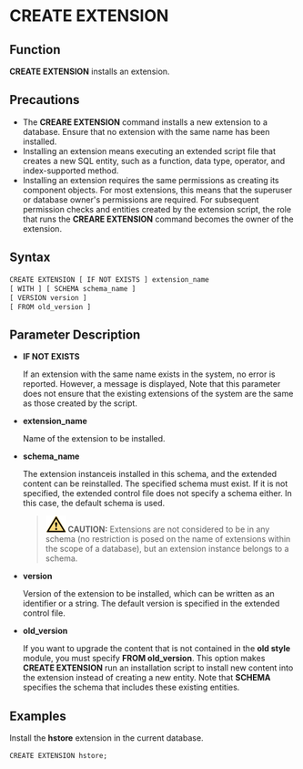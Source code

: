 # CREATE EXTENSION<a name="EN-US_TOPIC_0000001080534638"></a>

## Function<a name="section173831846163116"></a>

**CREATE EXTENSION**  installs an extension.

## Precautions<a name="section786041713618"></a>

-   The  **CREARE EXTENSION**  command installs a new extension to a database. Ensure that no extension with the same name has been installed.
-   Installing an extension means executing an extended script file that creates a new SQL entity, such as a function, data type, operator, and index-supported method.
-   Installing an extension requires the same permissions as creating its component objects. For most extensions, this means that the superuser or database owner's permissions are required. For subsequent permission checks and entities created by the extension script, the role that runs the  **CREARE EXTENSION**  command becomes the owner of the extension.

## Syntax<a name="section1374719912321"></a>

```
CREATE EXTENSION [ IF NOT EXISTS ] extension_name
[ WITH ] [ SCHEMA schema_name ]
[ VERSION version ]
[ FROM old_version ]
```

## Parameter Description<a name="section62781959163314"></a>

-   **IF NOT EXISTS**

    If an extension with the same name exists in the system, no error is reported. However, a message is displayed, Note that this parameter does not ensure that the existing extensions of the system are the same as those created by the script.


-   **extension\_name**

    Name of the extension to be installed.


-   **schema\_name**

    The extension instanceis installed in this schema, and the extended content can be reinstalled. The specified schema must exist. If it is not specified, the extended control file does not specify a schema either. In this case, the default schema is used.

    >![](public_sys-resources/icon-caution.gif) **CAUTION:** 
    >Extensions are not considered to be in any schema \(no restriction is posed on the name of extensions within the scope of a database\), but an extension instance belongs to a schema.


-   **version**

    Version of the extension to be installed, which can be written as an identifier or a string. The default version is specified in the extended control file.


-   **old\_version**

    If you want to upgrade the content that is not contained in the  **old style**  module, you must specify  **FROM old\_version**. This option makes  **CREATE EXTENSION**  run an installation script to install new content into the extension instead of creating a new entity. Note that  **SCHEMA**  specifies the schema that includes these existing entities.


## Examples<a name="section14411351193419"></a>

Install the  **hstore**  extension in the current database.

```
CREATE EXTENSION hstore;
```

